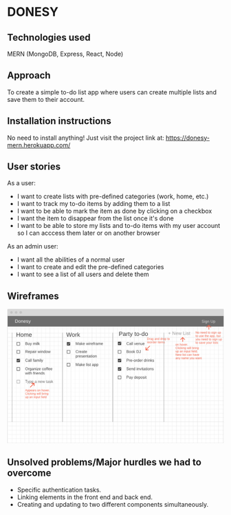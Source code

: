 # DONESY

## Technologies used
MERN (MongoDB, Express, React, Node)

## Approach
To create a simple to-do list app where users can create multiple lists and save them to their account.

## Installation instructions
No need to install anything! Just visit the project link at:
https://donesy-mern.herokuapp.com/

## User stories
As a user: 
- I want to create lists with pre-defined categories (work, home, etc.)
- I want to track my to-do items by adding them to a list
- I want to be able to mark the item as done by clicking on a checkbox
- I want the item to disappear from the list once it's done
- I want to be able to store my lists and to-do items with my user account so I can acccess them later or on another browser

As an admin user:
- I want all the abilities of a normal user
- I want to create and edit the pre-defined categories
- I want to see a list of all users and delete them

## Wireframes
![Wireframe](/documentation/wireframe.png)

## Unsolved problems/Major hurdles we had to overcome
- Specific authentication tasks.
- Linking elements in the front end and back end.
- Creating and updating to two different components simultaneously.